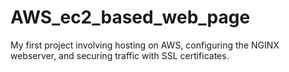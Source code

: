 # AWS_ec2_based_web_page
My first project involving hosting on AWS, configuring the NGINX webserver, and securing traffic with SSL certificates.
